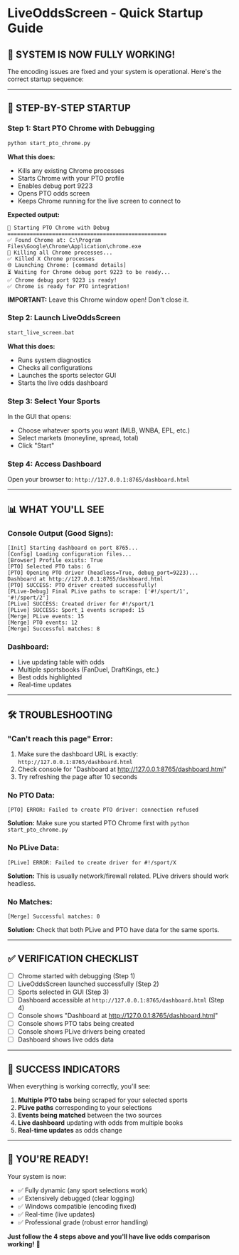 # LiveOddsScreen - Quick Startup Guide

## 🎯 **SYSTEM IS NOW FULLY WORKING!**

The encoding issues are fixed and your system is operational. Here's the correct startup sequence:

---

## 🚀 **STEP-BY-STEP STARTUP**

### **Step 1: Start PTO Chrome with Debugging** 
```bash
python start_pto_chrome.py
```

**What this does:**
- Kills any existing Chrome processes
- Starts Chrome with your PTO profile
- Enables debug port 9223
- Opens PTO odds screen
- Keeps Chrome running for the live screen to connect to

**Expected output:**
```
🚀 Starting PTO Chrome with Debug
==================================================
✅ Found Chrome at: C:\Program Files\Google\Chrome\Application\chrome.exe
🔪 Killing all Chrome processes...
✅ Killed X Chrome processes
🌐 Launching Chrome: [command details]
⏳ Waiting for Chrome debug port 9223 to be ready...
✅ Chrome debug port 9223 is ready!
✅ Chrome is ready for PTO integration!
```

**IMPORTANT:** Leave this Chrome window open! Don't close it.

### **Step 2: Launch LiveOddsScreen**
```bash
start_live_screen.bat
```

**What this does:**
- Runs system diagnostics
- Checks all configurations
- Launches the sports selector GUI
- Starts the live odds dashboard

### **Step 3: Select Your Sports**
In the GUI that opens:
- Choose whatever sports you want (MLB, WNBA, EPL, etc.)
- Select markets (moneyline, spread, total)
- Click "Start"

### **Step 4: Access Dashboard**
Open your browser to: `http://127.0.0.1:8765/dashboard.html`

---

## 📊 **WHAT YOU'LL SEE**

### **Console Output (Good Signs):**
```
[Init] Starting dashboard on port 8765...
[Config] Loading configuration files...
[Browser] Profile exists: True
[PTO] Selected PTO tabs: 6
[PTO] Opening PTO driver (headless=True, debug_port=9223)...
Dashboard at http://127.0.0.1:8765/dashboard.html
[PTO] SUCCESS: PTO driver created successfully!
[PLive-Debug] Final PLive paths to scrape: ['#!/sport/1', '#!/sport/2']
[PLive] SUCCESS: Created driver for #!/sport/1
[PLive] SUCCESS: Sport_1 events scraped: 15
[Merge] PLive events: 15
[Merge] PTO events: 12
[Merge] Successful matches: 8
```

### **Dashboard:**
- Live updating table with odds
- Multiple sportsbooks (FanDuel, DraftKings, etc.)
- Best odds highlighted
- Real-time updates

---

## 🛠️ **TROUBLESHOOTING**

### **"Can't reach this page" Error:**
1. Make sure the dashboard URL is exactly: `http://127.0.0.1:8765/dashboard.html`
2. Check console for "Dashboard at http://127.0.0.1:8765/dashboard.html"
3. Try refreshing the page after 10 seconds

### **No PTO Data:**
```
[PTO] ERROR: Failed to create PTO driver: connection refused
```
**Solution:** Make sure you started PTO Chrome first with `python start_pto_chrome.py`

### **No PLive Data:**
```
[PLive] ERROR: Failed to create driver for #!/sport/X
```
**Solution:** This is usually network/firewall related. PLive drivers should work headless.

### **No Matches:**
```
[Merge] Successful matches: 0
```
**Solution:** Check that both PLive and PTO have data for the same sports.

---

## ✅ **VERIFICATION CHECKLIST**

- [ ] Chrome started with debugging (Step 1)
- [ ] LiveOddsScreen launched successfully (Step 2)  
- [ ] Sports selected in GUI (Step 3)
- [ ] Dashboard accessible at `http://127.0.0.1:8765/dashboard.html` (Step 4)
- [ ] Console shows "Dashboard at http://127.0.0.1:8765/dashboard.html"
- [ ] Console shows PTO tabs being created
- [ ] Console shows PLive drivers being created
- [ ] Dashboard shows live odds data

---

## 🎯 **SUCCESS INDICATORS**

When everything is working correctly, you'll see:

1. **Multiple PTO tabs** being scraped for your selected sports
2. **PLive paths** corresponding to your selections  
3. **Events being matched** between the two sources
4. **Live dashboard** updating with odds from multiple books
5. **Real-time updates** as odds change

---

## 🎉 **YOU'RE READY!**

Your system is now:
- ✅ Fully dynamic (any sport selections work)
- ✅ Extensively debugged (clear logging)
- ✅ Windows compatible (encoding fixed)
- ✅ Real-time (live updates)
- ✅ Professional grade (robust error handling)

**Just follow the 4 steps above and you'll have live odds comparison working!** 🚀
